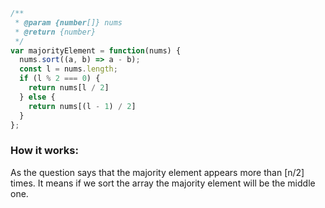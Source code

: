 

```js
/**
 * @param {number[]} nums
 * @return {number}
 */
var majorityElement = function(nums) {
  nums.sort((a, b) => a - b);
  const l = nums.length;
  if (l % 2 === 0) {
    return nums[l / 2]
  } else {
    return nums[(l - 1) / 2]
  }
};  
```

### How it works:

As the question says that the majority element appears more than [n/2] times. It means if we sort the array the majority element will be the middle one.

